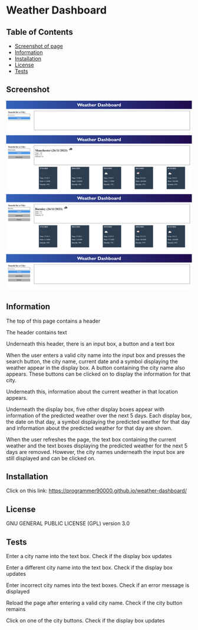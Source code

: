 # Weather Dashboard

## Table of Contents
* [Screenshot of page](#screenshot)
* [Information](#information)
* [Installation](#installation)
* [License](#license)
* [Tests](#tests)

## Screenshot
![Empty](screenshots/screenshot1.png)
![After inputing city name](screenshots/screenshot2.png)
![After inputting second city name](screenshots/screenshot3.png)
![After reloading page](screenshots/screenshot4.png)

## Information
The top of this page contains a header

The header contains text

Underneath this header, there is an input box, a button and a text box

When the user enters a valid city name into the input box and presses the search button, the city name, current date and a symbol displaying the weather appear in the display box. A button containing the city name also appears. These buttons can be clicked on to display the information for that city.

Underneath this, information about the current weather in that location appears.

Underneath the display box, five other display boxes appear with information of the predicted weather over the next 5 days. Each display box, the date on that day, a symbol displaying the predicted weather for that day and information about the predicted weather for that day are shown.

When the user refreshes the page, the text box containing the current weather and the text boxes displaying the predicted weather for the next 5 days are removed. However, the city names underneath the input box are still displayed and can be clicked on.

## Installation
Click on this link: https://programmer90000.github.io/weather-dashboard/

## License
GNU GENERAL PUBLIC LICENSE (GPL) version 3.0

## Tests
Enter a city name into the text box. Check if the display box updates

Enter a different city name into the text box. Check if the display box updates

Enter incorrect city names into the text boxes. Check if an error message is displayed

Reload the page after entering a valid city name. Check if the city button remains

Click on one of the city buttons. Check if the display box updates